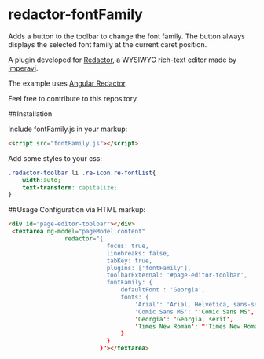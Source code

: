 # redactor-fontFamily
Adds a button to the toolbar to change the font family. The button always displays the selected font family at the current caret position.

A plugin developed for [Redactor](http://imperavi.com/redactor/), a WYSIWYG rich-text editor made by [imperavi](http://imperavi.com/).

The example uses [Angular Redactor](https://github.com/TylerGarlick/angular-redactor).

Feel free to contribute to this repository.

##Installation

Include fontFamily.js in your markup:

```html
<script src="fontFamily.js"></script>
```

Add some styles to your css:
```css
.redactor-toolbar li .re-icon.re-fontList{
    width:auto;
    text-transform: capitalize;
}
```

##Usage
Configuration via HTML markup:

```html
<div id="page-editor-toolbar"></div>
 <textarea ng-model="pageModel.content"
                redactor="{
                            focus: true,
                            linebreaks: false,
                            tabKey: true,
                            plugins: ['fontFamily'],
                            toolbarExternal: '#page-editor-toolbar',
                            fontFamily: {
								defaultFont : 'Georgia',
								fonts: {
									'Arial': 'Arial, Helvetica, sans-serif',
									'Comic Sans MS': "'Comic Sans MS', cursive, sans-serif",
									'Georgia': 'Georgia, serif',
									'Times New Roman': "'Times New Roman', Times, serif"
								}
							}
						  }"></textarea>
 ````
 
